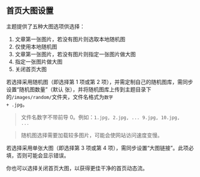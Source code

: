 ## 首页大图设置

主题提供了五种大图选项供选择：

 1. 文章第一张图片，若没有图片则选取本地随机图
 2. 仅使用本地随机图
 3. 文章第一张图片，若没有图片则指定一张图片做大图
 4. 指定一张图片做大图
 5. 关闭首页大图

若选择采用随机图（即选择第 1 项或第 2 项），并需定制自己的随机图库，需同步设置“随机图数量”（默认  张），并将随机图库上传到主题目录下的<code>/images/random/</code>文件夹，文件名格式为<code>数字 + .jpg</code>。

> 文件名数字不带前导 0。例如：<code>1.jpg, 2.jpg, ... 9.jpg, 10.jpg, ...</code>

> 随机图选择需要加载较多图片，可能会使网站访问速度变慢。

若选择采用单张大图（即选择第 3 项或第 4 项），需同步设置“大图链接”。此项必填，否则可能会显示错误。

你也可以选择关闭首页大图，以获得更佳干净的首页动态流。
